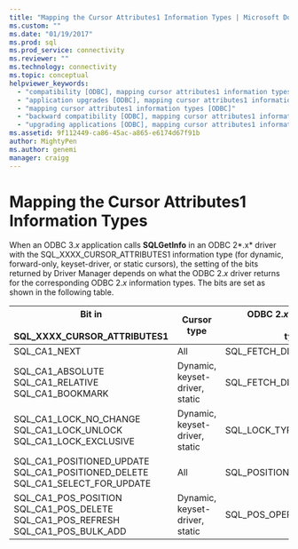 ```yaml
---
title: "Mapping the Cursor Attributes1 Information Types | Microsoft Docs"
ms.custom: ""
ms.date: "01/19/2017"
ms.prod: sql
ms.prod_service: connectivity
ms.reviewer: ""
ms.technology: connectivity
ms.topic: conceptual
helpviewer_keywords: 
  - "compatibility [ODBC], mapping cursor attributes1 information types"
  - "application upgrades [ODBC], mapping cursor attributes1 information types"
  - "mapping cursor attributes1 information types [ODBC]"
  - "backward compatibility [ODBC], mapping cursor attributes1 information types"
  - "upgrading applications [ODBC], mapping cursor attributes1 information types"
ms.assetid: 9f112449-ca86-45ac-a865-e6174d67f91b
author: MightyPen
ms.author: genemi
manager: craigg
---
```

# Mapping the Cursor Attributes1 Information Types
When an ODBC 3.*x* application calls **SQLGetInfo** in an ODBC 2*.x* driver with the SQL_XXXX_CURSOR_ATTRIBUTES1 information type (for dynamic, forward-only, keyset-driver, or static cursors), the setting of the bits returned by Driver Manager depends on what the ODBC 2.*x* driver returns for the corresponding ODBC 2.*x* information types. The bits are set as shown in the following table.  
  
|Bit in<br /><br /> SQL_XXXX_CURSOR_ATTRIBUTES1|Cursor type|ODBC 2.*x* information<br /><br /> type|  
|-----------------------------------------------|-----------------|-------------------------------------|  
|SQL_CA1_NEXT|All|SQL_FETCH_DIRECTION|  
|SQL_CA1_ABSOLUTE SQL_CA1_RELATIVE SQL_CA1_BOOKMARK|Dynamic, keyset-driver, static|SQL_FETCH_DIRECTION|  
|SQL_CA1_LOCK_NO_CHANGE SQL_CA1_LOCK_UNLOCK SQL_CA1_LOCK_EXCLUSIVE|Dynamic, keyset-driver, static|SQL_LOCK_TYPES|  
|SQL_CA1_POSITIONED_UPDATE SQL_CA1_POSITIONED_DELETE SQL_CA1_SELECT_FOR_UPDATE|All|SQL_POSITIONED_STATEMENTS|  
|SQL_CA1_POS_POSITION SQL_CA1_POS_DELETE SQL_CA1_POS_REFRESH SQL_CA1_POS_BULK_ADD|Dynamic, keyset-driver, static|SQL_POS_OPERATIONS|
